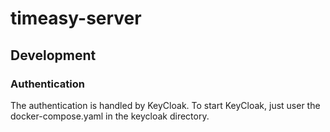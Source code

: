 # timeasy-server

## Development

### Authentication

The authentication is handled by KeyCloak. To start KeyCloak, just user the docker-compose.yaml in the keycloak directory.